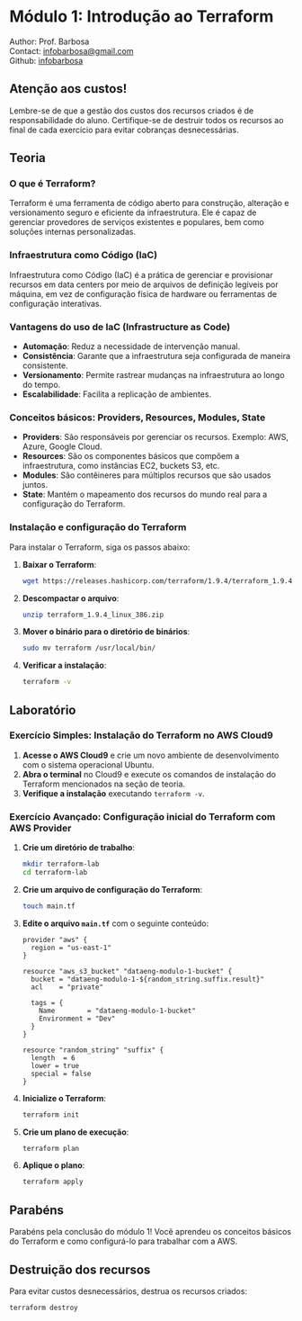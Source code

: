 # Módulo 1: Introdução ao Terraform
Author: Prof. Barbosa<br>
Contact: infobarbosa@gmail.com<br>
Github: [infobarbosa](https://github.com/infobarbosa)

## Atenção aos custos!
Lembre-se de que a gestão dos custos dos recursos criados é de responsabilidade do aluno. Certifique-se de destruir todos os recursos ao final de cada exercício para evitar cobranças desnecessárias.

## Teoria

### O que é Terraform?
Terraform é uma ferramenta de código aberto para construção, alteração e versionamento seguro e eficiente da infraestrutura. Ele é capaz de gerenciar provedores de serviços existentes e populares, bem como soluções internas personalizadas.

### Infraestrutura como Código (IaC)
Infraestrutura como Código (IaC) é a prática de gerenciar e provisionar recursos em data centers por meio de arquivos de definição legíveis por máquina, em vez de configuração física de hardware ou ferramentas de configuração interativas.

### Vantagens do uso de IaC (Infrastructure as Code)
- **Automação**: Reduz a necessidade de intervenção manual.
- **Consistência**: Garante que a infraestrutura seja configurada de maneira consistente.
- **Versionamento**: Permite rastrear mudanças na infraestrutura ao longo do tempo.
- **Escalabilidade**: Facilita a replicação de ambientes.

### Conceitos básicos: Providers, Resources, Modules, State
- **Providers**: São responsáveis por gerenciar os recursos. Exemplo: AWS, Azure, Google Cloud.
- **Resources**: São os componentes básicos que compõem a infraestrutura, como instâncias EC2, buckets S3, etc.
- **Modules**: São contêineres para múltiplos recursos que são usados juntos.
- **State**: Mantém o mapeamento dos recursos do mundo real para a configuração do Terraform.

### Instalação e configuração do Terraform
Para instalar o Terraform, siga os passos abaixo:

1. **Baixar o Terraform**:
    ```sh
    wget https://releases.hashicorp.com/terraform/1.9.4/terraform_1.9.4_linux_386.zip
    ```

2. **Descompactar o arquivo**:
    ```sh
    unzip terraform_1.9.4_linux_386.zip
    ```

3. **Mover o binário para o diretório de binários**:
    ```sh
    sudo mv terraform /usr/local/bin/
    ```

4. **Verificar a instalação**:
    ```sh
    terraform -v
    ```

## Laboratório

### Exercício Simples: Instalação do Terraform no AWS Cloud9

1. **Acesse o AWS Cloud9** e crie um novo ambiente de desenvolvimento com o sistema operacional Ubuntu.
2. **Abra o terminal** no Cloud9 e execute os comandos de instalação do Terraform mencionados na seção de teoria.
3. **Verifique a instalação** executando `terraform -v`.

### Exercício Avançado: Configuração inicial do Terraform com AWS Provider

1. **Crie um diretório de trabalho**:
    ```sh
    mkdir terraform-lab
    cd terraform-lab
    ```

2. **Crie um arquivo de configuração do Terraform**:
    ```sh
    touch main.tf
    ```

3. **Edite o arquivo `main.tf`** com o seguinte conteúdo:
    ```hcl
    provider "aws" {
      region = "us-east-1"
    }

    resource "aws_s3_bucket" "dataeng-modulo-1-bucket" {
      bucket = "dataeng-modulo-1-${random_string.suffix.result}"
      acl    = "private"

      tags = {
        Name        = "dataeng-modulo-1-bucket"
        Environment = "Dev"
      }
    }

    resource "random_string" "suffix" {
      length  = 6
      lower = true
      special = false
    }
    ```

4. **Inicialize o Terraform**:
    ```sh
    terraform init
    ```

5. **Crie um plano de execução**:
    ```sh
    terraform plan
    ```

6. **Aplique o plano**:
    ```sh
    terraform apply
    ```

## Parabéns
Parabéns pela conclusão do módulo 1! Você aprendeu os conceitos básicos do Terraform e como configurá-lo para trabalhar com a AWS.

## Destruição dos recursos
Para evitar custos desnecessários, destrua os recursos criados:
```sh
terraform destroy
```
